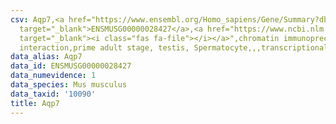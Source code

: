 ```yaml
---
csv: Aqp7,<a href="https://www.ensembl.org/Homo_sapiens/Gene/Summary?db=core;g=ENSMUSG00000028427"
  target="_blank">ENSMUSG00000028427</a>,<a href="https://www.ncbi.nlm.nih.gov/pubmed/25450459"
  target="_blank"><i class="fas fa-file"></i></a>",chromatin immunoprecipitation assay,direct
  interaction,prime adult stage, testis, Spermatocyte,,,transcriptional regulation,
data_alias: Aqp7
data_id: ENSMUSG00000028427
data_numevidence: 1
data_species: Mus musculus
data_taxid: '10090'
title: Aqp7
---
```

